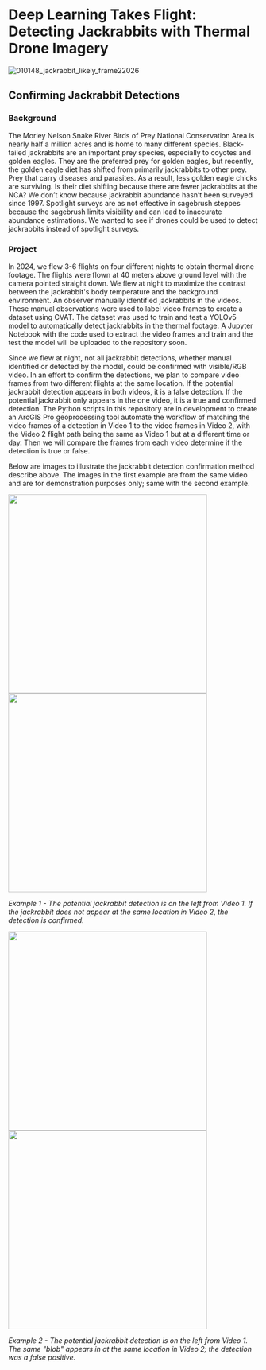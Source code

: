 # Deep Learning Takes Flight: Detecting Jackrabbits with Thermal Drone Imagery
![010148_jackrabbit_likely_frame22026](https://github.com/user-attachments/assets/6a4e70af-4286-4471-8c49-4657f0d53388)

## Confirming Jackrabbit Detections

### Background
The Morley Nelson Snake River Birds of Prey National Conservation Area is nearly half a million acres and is home to many different species. Black-tailed jackrabbits are an important prey species, especially to coyotes and golden eagles. They are the preferred prey for golden eagles, but recently, the golden eagle diet has shifted from primarily jackrabbits to other prey. Prey that carry diseases and parasites. As a result, less golden eagle chicks are surviving. Is their diet shifting because there are fewer jackrabbits at the NCA? We don’t know because jackrabbit abundance hasn’t been surveyed since 1997. Spotlight surveys are as not effective in sagebrush steppes because the sagebrush limits visibility and can lead to inaccurate abundance estimations. We wanted to see if drones could be used to detect jackrabbits instead of spotlight surveys.

### Project
In 2024, we flew 3-6 flights on four different nights to obtain thermal drone footage. The flights were flown at 40 meters above ground level with the camera pointed straight down. We flew at night to maximize the contrast between the jackrabbit's body temperature and the background environment. An observer manually identified jackrabbits in the videos. These manual observations were used to label video frames to create a dataset using CVAT. The dataset was used to train and test a YOLOv5 model to automatically detect jackrabbits in the thermal footage. A Jupyter Notebook with the code used to extract the video frames and train and the test the model will be uploaded to the repository soon. 

Since we flew at night, not all jackrabbit detections, whether manual identified or detected by the model, could be confirmed with visible/RGB video. In an effort to confirm the detections, we plan to compare video frames from two different flights at the same location. If the potential jackrabbit detection appears in both videos, it is a false detection. If the potential jackrabbit only appears in the one video, it is a true and confirmed detection. The Python scripts in this repository are in development to create an ArcGIS Pro geoprocessing tool automate the workflow of matching the video frames of a detection in Video 1 to the video frames in Video 2, with the Video 2 flight path being the same as Video 1 but at a different time or day. Then we will compare the frames from each video determine if the detection is true or false.

Below are images to illustrate the jackrabbit detection confirmation method describe above. The images in the first example are from the same video and are for demonstration purposes only; same with the second example.

<img src="https://github.com/user-attachments/assets/7ce5d137-ef50-49cd-b8d6-dca509332f3f" width="400">          <img src="https://github.com/user-attachments/assets/a810de47-f94c-46a0-b95c-6caaf8c57e15" width="400">

*Example 1 - The potential jackrabbit detection is on the left from Video 1. If the jackrabbit does not appear at the same location in Video 2, the detection is confirmed.*

<img src="https://github.com/user-attachments/assets/5e336a60-69ea-4bac-a563-aa8f8cd5bad1" width="400">          <img src="https://github.com/user-attachments/assets/24e22103-c74a-4491-8851-a7e85cf2e978" width="400">

*Example 2 - The potential jackrabbit detection is on the left from Video 1. The same "blob" appears in at the same location in Video 2; the detection was a false positive.*
